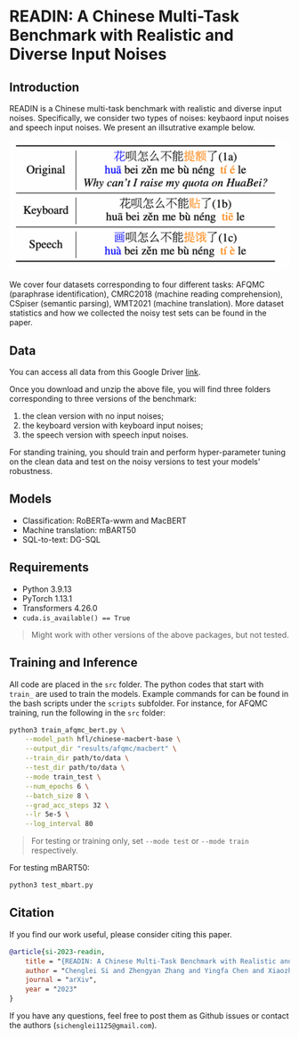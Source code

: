# READIN: A Chinese Multi-Task Benchmark with Realistic and Diverse Input Noises

## Introduction


READIN is a Chinese multi-task benchmark with realistic and diverse input noises. Specifically, we consider two types of noises: keybaord input noises and speech input noises. We present an illsutrative example below. 

![eg](pic/example.png)

We cover four datasets corresponding to four different tasks: AFQMC (paraphrase identification), CMRC2018 (machine reading comprehension), CSpiser (semantic parsing), WMT2021 (machine translation). More dataset statistics and how we collected the noisy test sets can be found in the paper.

## Data

You can access all data from this Google Driver [link](https://drive.google.com/file/d/1X5Bw_dCN8lrzM1PUYB0aw83iG22ClXJZ/view?usp=sharing).

Once you download and unzip the above file, you will find three folders corresponding to three versions of the benchmark: 
1) the clean version with no input noises; 
2) the keyboard version with keyboard input noises; 
3) the speech version with speech input noises. 

For standing training, you should train and perform hyper-parameter tuning on the clean data and test on the noisy versions to test your models' robustness. 


## Models

- Classification: RoBERTa-wwm and MacBERT
- Machine translation: mBART50
- SQL-to-text: DG-SQL

## Requirements

- Python 3.9.13
- PyTorch 1.13.1
- Transformers 4.26.0
- `cuda.is_available() == True`

> Might work with other versions of the above packages, but not tested.

## Training and Inference

All code are placed in the `src` folder. The python codes that start with `train_` are used to train the models. Example commands for can be found in the bash scripts under the `scripts` subfolder. For instance, for AFQMC training, run the following in the `src` folder:

```bash
python3 train_afqmc_bert.py \
    --model_path hfl/chinese-macbert-base \
    --output_dir "results/afqmc/macbert" \
    --train_dir path/to/data \
    --test_dir path/to/data \
    --mode train_test \
    --num_epochs 6 \
    --batch_size 8 \
    --grad_acc_steps 32 \
    --lr 5e-5 \
    --log_interval 80
```

> For testing or training only, set `--mode test` or `--mode train` respectively.

For testing mBART50:

```bash
python3 test_mbart.py
```


## Citation

If you find our work useful, please consider citing this paper.
```bib
@article{si-2023-readin,
    title = "{READIN: A Chinese Multi-Task Benchmark with Realistic and Diverse Input Noises}",
    author = "Chenglei Si and Zhengyan Zhang and Yingfa Chen and Xiaozhi Wang and Zhiyuan Liu and Maosong Sun",
    journal = "arXiv",
    year = "2023"
}
```

If you have any questions, feel free to post them as Github issues or contact the authors (`sichenglei1125@gmail.com`). 

